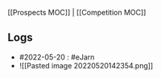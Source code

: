 [[Prospects MOC]] | [[Competition MOC]]

## Logs

- #2022-05-20 : #eJarn 
- ![[Pasted image 20220520142354.png]]


